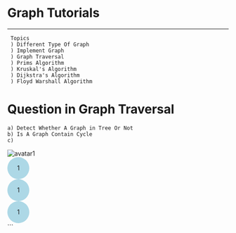 #  Graph Tutorials
--------------------  
```
 Topics 
 ) Different Type Of Graph
 ) Implement Graph
 ) Graph Traversal
 ) Prims Algorithm 
 ) Kruskal's Algorithm 
 ) Dijkstra's Algorithm 
 ) Floyd Warshall Algorithm 

```  
# Question in Graph Traversal  
```
a) Detect Whether A Graph in Tree Or Not 
b) Is A Graph Contain Cycle  
c)
```
<img class="rounded-circle" alt="avatar1" src="https://mdbcdn.b-cdn.net/img/new/avatars/9.webp" />
<div style="flex:column">
<div style="width:50px;height:50px;background-color:lightblue;border-radius:50%;text-align:center;line-height:50px"> 1 </div>
<div style="width:50px;height:50px;background-color:lightblue;border-radius:50%;text-align:center;line-height:50px"> 1 </div>
<div style="width:50px;height:50px;background-color:lightblue;border-radius:50%;text-align:center;line-height:50px"> 1 </div>



</div>
```


```